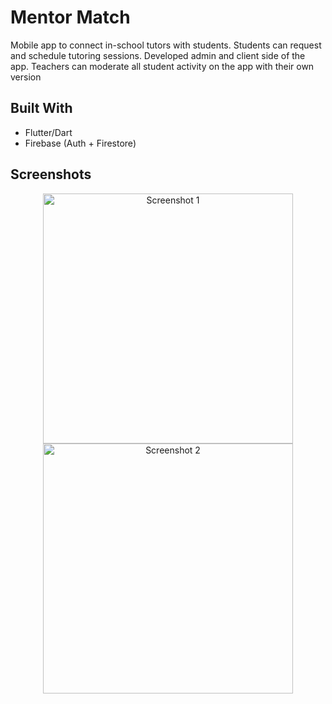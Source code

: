 # Mentor Match

Mobile app to connect in-school tutors with students. Students can request and schedule tutoring sessions. Developed admin and client side of the app. Teachers can moderate all student activity on the app with their own version

## Built With
- Flutter/Dart
- Firebase (Auth + Firestore)

## Screenshots
<p align="center">
  <img src="https://github.com/user-attachments/assets/f5fc055c-0932-4d8a-9671-ecbe96b5ddb9" alt="Screenshot 1" width="400"/>
  <img src="https://github.com/user-attachments/assets/9303ac4f-2859-4425-a238-143e7c368ab4" alt="Screenshot 2" width="400"/>
</p>

